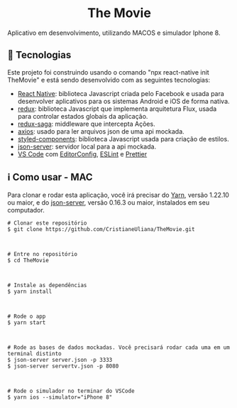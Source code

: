 <h1 align="center">
  <Text>The Movie</Text>
</h1>

Aplicativo em desenvolvimento, utilizando MACOS e simulador Iphone 8.


## :low_brightness: Tecnologias

 

Este projeto foi construindo usando o comando "npx react-native init TheMovie" e está sendo desenvolvido com as seguintes tecnologias:

 

-  [React Native][reactnative]: biblioteca Javascript criada pelo Facebook e usada para desenvolver aplicativos para os sistemas Android e iOS de forma nativa.
-  [redux][redux]: biblioteca Javascript que implementa arquitetura Flux, usada para controlar estados globais da aplicação.
-  [redux-saga][saga]: middleware que intercepta Ações.
-  [axios][axios]: usado para ler arquivos json de uma api mockada. 
-  [styled-components][styled]: biblioteca Javascript usada para criação de estilos.
-  [json-server][jsonServer]: servidor local para a api mockada.
-  [VS Code][vc] com [EditorConfig][vceditconfig], [ESLint][vceslint] e [Prettier][prettier]

 

## :information_source: Como usar - MAC

 

Para clonar e rodar esta aplicação, você irá precisar do [Yarn][yarn], versão 1.22.10 ou maior, e do [json-server][jsonServer], versão 0.16.3 ou maior, instalados em seu computador.

 

```
# Clonar este repositório
$ git clone https://github.com/CristianeUliana/TheMovie.git

 

# Entre no repositório
$ cd TheMovie

 

# Instale as dependências
$ yarn install

 

# Rode o app
$ yarn start



# Rode as bases de dados mockadas. Você precisará rodar cada uma em um terminal distinto
$ json-server server.json -p 3333
$ json-server servertv.json -p 8080



# Rode o simulador no terminar do VSCode
$ yarn ios --simulator="iPhone 8"
```

 


 

[reactnative]: https://reactnative.dev/docs/getting-started
[yarn]: https://yarnpkg.com/
[vc]: https://code.visualstudio.com/
[vceditconfig]: https://marketplace.visualstudio.com/items?itemName=EditorConfig.EditorConfig
[vceslint]: https://marketplace.visualstudio.com/items?itemName=dbaeumer.vscode-eslint
[prettier]: https://prettier.io/
[redux]: https://redux.js.org/
[axios]: https://www.npmjs.com/package/axios
[styled]: https://styled-components.com/docs
[saga]: https://redux-saga.js.org/
[jsonServer]: https://github.com/typicode/json-server
 
